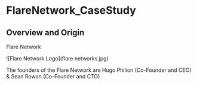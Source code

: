 # FlareNetwork_CaseStudy

## Overview and Origin

Flare Network

![Flare Network Logo](flare networks.jpg)

The founders of the Flare Network are Hugo Philion (Co-Founder and CEO) & Sean Rowan (Co-Founder and CTO)